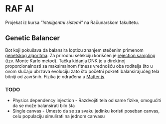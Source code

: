 # RAF AI

Projekat iz kursa *"Inteligentni sistemi"* na Računarskom fakultetu.

## Genetic Balancer

Bot koji pokušava da balansira lopticu znanjem stečenim primenom [genetskog algoritma](https://en.wikipedia.org/wiki/Genetic_algorithm). Za prirodnu selekciju korišćen je [rejection sampling](https://en.wikipedia.org/wiki/Rejection_sampling) (tzv. Monte Karlo metod). Tačka kidanja DNK je u direktnoj proporcionalnosti sa maksimalnom fitness vrednošću oba roditelja što u ovom slučaju ubrzava evoluciju zato što početni pokreti balansirajućeg tela bitniji od završnih. Fizika je odrađena u [Matter.js](http://brm.io/matter-js).

### TODO
* Physics dependency injection - Razdvojiti tela od same fizike, omogućiti da se može balansirati bilo šta
* Single canvas - Umesto da se za svaku jedinku koristi poseban canvas, celu populaciju simulirati na jednom canvasu
